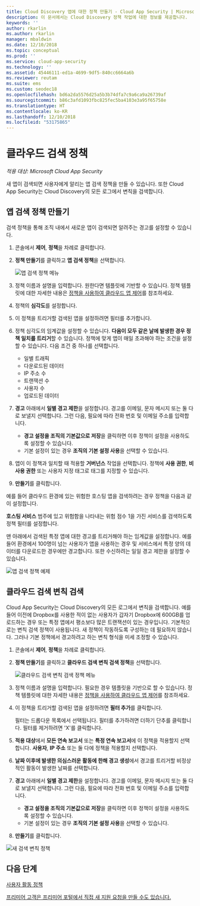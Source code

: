 ```yaml
---
title: Cloud Discovery 앱에 대한 정책 만들기 - Cloud App Security | Microsoft Docs
description: 이 문서에서는 Cloud Discovery 정책 작업에 대한 정보를 제공합니다.
keywords: ''
author: rkarlin
ms.author: rkarlin
manager: mbaldwin
ms.date: 12/10/2018
ms.topic: conceptual
ms.prod: ''
ms.service: cloud-app-security
ms.technology: ''
ms.assetid: 45446111-ed1a-4699-9df5-840cc6664a6b
ms.reviewer: reutam
ms.suite: ems
ms.custom: seodec18
ms.openlocfilehash: bd6a2da5576d25a5b3b74dfa7c9a6ca9a26739af
ms.sourcegitcommit: b86c3afd1093fbc825fec5ba4103e3a95f65758e
ms.translationtype: HT
ms.contentlocale: ko-KR
ms.lasthandoff: 12/10/2018
ms.locfileid: "53175865"
---
```

# <a name="cloud-discovery-policies"></a>클라우드 검색 정책

*적용 대상: Microsoft Cloud App Security*

새 앱이 검색되면 사용자에게 알리는 앱 검색 정책을 만들 수 있습니다. 또한 Cloud App Security는 Cloud Discovery의 모든 로그에서 변칙을 검색합니다. 

## <a name="creating-an-app-discovery-policy"></a>앱 검색 정책 만들기  
검색 정책을 통해 조직 내에서 새로운 앱이 검색되면 알려주는 경고를 설정할 수 있습니다.  
  
1. 콘솔에서 **제어**, **정책**을 차례로 클릭합니다.  
  
2. **정책 만들기**를 클릭하고 **앱 검색 정책**을 선택합니다.  
  
     ![앱 검색 정책 메뉴](./media/app-discovery-policy-menu.png "앱 검색 정책 메뉴")  
  
3. 정책 이름과 설명을 입력합니다. 원한다면 템플릿에 기반할 수 있습니다. 정책 템플릿에 대한 자세한 내용은 [정책을 사용하여 클라우드 앱 제어](control-cloud-apps-with-policies.md)를 참조하세요.  
  
4. 정책의 **심각도**를 설정합니다.

5. 이 정책을 트리거할 검색된 앱을 설정하려면 필터를 추가합니다.  
  
6. 정책 심각도의 임계값을 설정할 수 있습니다. **다음이 모두 같은 날에 발생한 경우 정책 일치를 트리거**할 수 있습니다. 정책에 맞게 앱이 매일 초과해야 하는 조건을 설정할 수 있습니다. 다음 조건 중 하나를 선택합니다. 
     - 일별 트래픽
     - 다운로드된 데이터
     - IP 주소 수
     - 트랜잭션 수
     - 사용자 수
     - 업로드된 데이터

  
7. **경고** 아래에서 **일별 경고 제한**을 설정합니다. 경고를 이메일, 문자 메시지 또는 둘 다로 보낼지 선택합니다. 그런 다음, 필요에 따라 전화 번호 및 이메일 주소를 입력합니다.
     - **경고 설정을 조직의 기본값으로 저장**을 클릭하면 이후 정책이 설정을 사용하도록 설정할 수 있습니다.
     - 기본 설정이 있는 경우 **조직의 기본 설정 사용**을 선택할 수 있습니다.
  
8. 앱이 이 정책과 일치할 때 적용할 **거버넌스** 작업을 선택합니다. 정책에 **사용 권한**, **비사용 권한** 또는 사용자 지정 태그로 태그를 지정할 수 있습니다. 

9. **만들기**를 클릭합니다.  
  
예를 들어 클라우드 환경에 있는 위험한 호스팅 앱을 검색하려는 경우 정책을 다음과 같이 설정합니다.  
  
**호스팅 서비스** 범주에 있고 위험함을 나타내는 위험 점수 1을 가진 서비스를 검색하도록 정책 필터를 설정합니다.

 맨 아래에서 검색된 특정 앱에 대한 경고를 트리거해야 하는 임계값을 설정합니다. 예를 들어 환경에서 100명이 넘는 사용자가 앱을 사용하는 경우 및 서비스에서 특정 양의 데이터를 다운로드한 경우에만 경고합니다.
또한 수신하려는 일일 경고 제한을 설정할 수 있습니다.  
  
![앱 검색 정책 예제](./media/app-discovery-policy-example.png "앱 검색 정책 예제")  
  
## <a name="cloud-discovery-anomaly-detection"></a>클라우드 검색 변칙 검색

Cloud App Security는 Cloud Discovery의 모든 로그에서 변칙을 검색합니다. 예를 들어 이전에 Dropbox를 사용한 적이 없는 사용자가 갑자기 Dropbox에 600GB를 업로드하는 경우 또는 특정 앱에서 평소보다 많은 트랜잭션이 있는 경우입니다. 기본적으로는 변칙 검색 정책이 사용됩니다. 새 정책이 작동하도록 구성하는 데 필요하지 않습니다. 그러나 기본 정책에서 경고하려고 하는 변칙 형식을 미세 조정할 수 있습니다.  
  
1. 콘솔에서 **제어**, **정책**을 차례로 클릭합니다.  
  
2. **정책 만들기**를 클릭하고 **클라우드 검색 변칙 검색 정책**을 선택합니다.  
  
     ![클라우드 검색 변칙 검색 정책 메뉴](./media/cloud-discovery-anomaly-detection-policy-menu.png "클라우드 검색 변칙 검색 정책 메뉴")  
  
3. 정책 이름과 설명을 입력합니다. 필요한 경우 템플릿을 기반으로 할 수 있습니다. 정책 템플릿에 대한 자세한 내용은 [정책을 사용하여 클라우드 앱 제어](control-cloud-apps-with-policies.md)를 참조하세요.  
  
4. 이 정책을 트리거할 검색된 앱을 설정하려면 **필터 추가**를 클릭합니다.  
  
     필터는 드롭다운 목록에서 선택됩니다. 필터를 추가하려면 더하기 단추를 클릭합니다. 필터를 제거하려면 'X'를 클릭합니다. 
  
5. **적용 대상**에서 **모든 연속 보고서** 또는 **특정 연속 보고서**에 이 정책을 적용할지 선택합니다. **사용자**, **IP 주소** 또는 둘 다에 정책을 적용할지 선택합니다.  
  
6. **날짜 이후에 발생한 의심스러운 활동에 한해 경고 생성**에서 경고를 트리거할 비정상적인 활동이 발생한 날짜를 선택합니다.  
  
7. **경고** 아래에서 **일별 경고 제한**을 설정합니다. 경고를 이메일, 문자 메시지 또는 둘 다로 보낼지 선택합니다. 그런 다음, 필요에 따라 전화 번호 및 이메일 주소를 입력합니다.
     - **경고 설정을 조직의 기본값으로 저장**을 클릭하면 이후 정책이 설정을 사용하도록 설정할 수 있습니다.
     - 기본 설정이 있는 경우 **조직의 기본 설정 사용**을 선택할 수 있습니다.
  
8. **만들기**를 클릭합니다.  
  
![새 검색 변칙 정책](./media/new-discovery-anomaly-policy.png "새 검색 변칙 정책")  
  
## <a name="next-steps"></a>다음 단계 
[사용자 활동 정책](user-activity-policies.md)   

[프리미어 고객은 프리미어 포털에서 직접 새 지원 요청을 만들 수도 있습니다.](https://premier.microsoft.com/)  
  
  